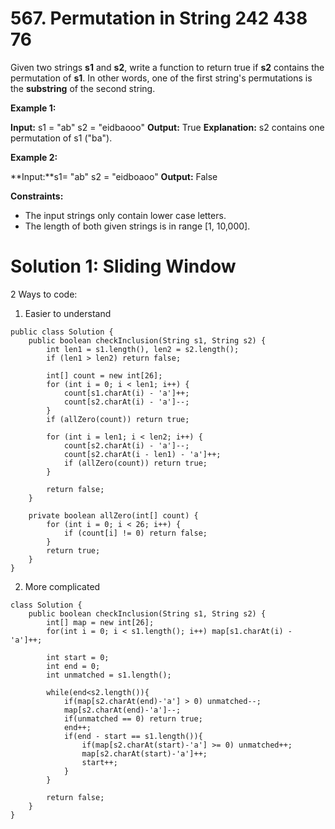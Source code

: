 # 567. Permutation in String 242 438 76
Given two strings  **s1**  and  **s2**, write a function to return true if  **s2**  contains the permutation of  **s1**. In other words, one of the first string's permutations is the  **substring**  of the second string.

**Example 1:**

**Input:** s1 = "ab" s2 = "eidbaooo"
**Output:** True
**Explanation:** s2 contains one permutation of s1 ("ba").

**Example 2:**

**Input:**s1= "ab" s2 = "eidboaoo"
**Output:** False

**Constraints:**

-   The input strings only contain lower case letters.
-   The length of both given strings is in range [1, 10,000].

# Solution 1: Sliding Window
2 Ways to code:
1. Easier to understand
```
public class Solution {
    public boolean checkInclusion(String s1, String s2) {
        int len1 = s1.length(), len2 = s2.length();
        if (len1 > len2) return false;
        
        int[] count = new int[26];
        for (int i = 0; i < len1; i++) {
            count[s1.charAt(i) - 'a']++;
            count[s2.charAt(i) - 'a']--;
        }
        if (allZero(count)) return true;
        
        for (int i = len1; i < len2; i++) {
            count[s2.charAt(i) - 'a']--;
            count[s2.charAt(i - len1) - 'a']++;
            if (allZero(count)) return true;
        }
        
        return false;
    }
    
    private boolean allZero(int[] count) {
        for (int i = 0; i < 26; i++) {
            if (count[i] != 0) return false;
        }
        return true;
    }
}
```

2. More complicated
```
class Solution {
    public boolean checkInclusion(String s1, String s2) {
        int[] map = new int[26];
        for(int i = 0; i < s1.length(); i++) map[s1.charAt(i) - 'a']++;
        
        int start = 0;
        int end = 0;
        int unmatched = s1.length();
        
        while(end<s2.length()){
            if(map[s2.charAt(end)-'a'] > 0) unmatched--;
            map[s2.charAt(end)-'a']--;
            if(unmatched == 0) return true;
            end++;
            if(end - start == s1.length()){
                if(map[s2.charAt(start)-'a'] >= 0) unmatched++;
                map[s2.charAt(start)-'a']++;
                start++;
            }
        }
        
        return false;
    }
}
```